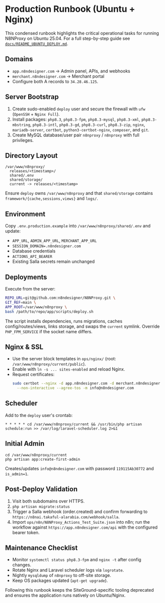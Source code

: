 # Production Runbook (Ubuntu + Nginx)

This condensed runbook highlights the critical operational tasks for running N8NProxy on Ubuntu 25.04. For a full step-by-step guide see [`docs/README_UBUNTU_DEPLOY.md`](docs/README_UBUNTU_DEPLOY.md).

## Domains
- `app.n8ndesigner.com` → Admin panel, APIs, and webhooks
- `merchant.n8ndesigner.com` → Merchant portal
- Configure both A records to `34.28.46.125`.

## Server Bootstrap
1. Create sudo-enabled `deploy` user and secure the firewall with `ufw` (`OpenSSH` + `Nginx Full`).
2. Install packages: `php8.3`, `php8.3-fpm`, `php8.3-mysql`, `php8.3-xml`, `php8.3-mbstring`, `php8.3-intl`, `php8.3-gd`, `php8.3-curl`, `php8.3-zip`, `nginx`, `mariadb-server`, `certbot`, `python3-certbot-nginx`, `composer`, and `git`.
3. Create MySQL database/user pair `n8nproxy` / `n8nproxy` with full privileges.

## Directory Layout
```
/var/www/n8nproxy/
  releases/<timestamp>/
  shared/.env
  shared/storage/
  current -> releases/<timestamp>
```
Ensure `deploy` owns `/var/www/n8nproxy` and that `shared/storage` contains `framework/{cache,sessions,views}` and `logs/`.

## Environment
Copy `.env.production.example` into `/var/www/n8nproxy/shared/.env` and update:
- `APP_URL`, `ADMIN_APP_URL`, `MERCHANT_APP_URL`
- `SESSION_DOMAIN=.n8ndesigner.com`
- Database credentials
- `ACTIONS_API_BEARER`
- Existing Salla secrets remain unchanged

## Deployments
Execute from the server:
```bash
REPO_URL=git@github.com:n8ndesigner/N8NProxy.git \
GIT_REF=main \
APP_ROOT=/var/www/n8nproxy \
bash /path/to/repo/app/scripts/deploy.sh
```
The script installs dependencies, runs migrations, caches config/routes/views, links storage, and swaps the `current` symlink. Override `PHP_FPM_SERVICE` if the socket name differs.

## Nginx & SSL
- Use the server block templates in `ops/nginx/` (root: `/var/www/n8nproxy/current/public`).
- Enable with `ln -s ... sites-enabled` and reload Nginx.
- Request certificates:
  ```bash
  sudo certbot --nginx -d app.n8ndesigner.com -d merchant.n8ndesigner.com \
    --non-interactive --agree-tos -m info@n8ndesigner.com
  ```

## Scheduler
Add to the `deploy` user's crontab:
```
* * * * * cd /var/www/n8nproxy/current && /usr/bin/php artisan schedule:run >> /var/log/laravel-scheduler.log 2>&1
```

## Initial Admin
```
cd /var/www/n8nproxy/current
php artisan app:create-first-admin
```
Creates/updates `info@n8ndesigner.com` with password `119115Ab30772` and `is_admin=1`.

## Post-Deploy Validation
1. Visit both subdomains over HTTPS.
2. `php artisan migrate:status`
3. Trigger a Salla webhook (order.created) and confirm forwarding to `https://n8nai.takaful-alarabia.com/webhook/salla`.
4. Import `ops/n8n/N8NProxy_Actions_Test_Suite.json` into n8n; run the workflow against `https://app.n8ndesigner.com/api` with the configured bearer token.

## Maintenance Checklist
- Monitor `systemctl status php8.3-fpm` and `nginx -t` after config changes.
- Rotate Nginx and Laravel scheduler logs via `logrotate`.
- Nightly `mysqldump` of `n8nproxy` to off-site storage.
- Keep OS packages updated (`apt-get upgrade`).

Following this runbook keeps the SiteGround-specific tooling deprecated and ensures the application runs natively on Ubuntu/Nginx.
